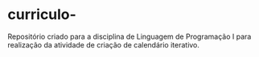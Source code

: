 # curriculo-
Repositório criado para a disciplina de Linguagem de Programação I para realização da atividade de criação de calendário iterativo.
